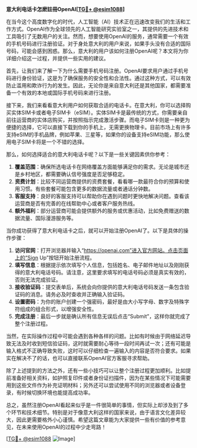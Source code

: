 **意大利电话卡怎麽註冊OpenAI[[TG💪+ @esim1088](https://t.me/s/esim1088)]**

在当今这个高度数字化的时代，人工智能（AI）技术正在迅速改变我们的生活和工作方式。OpenAI作为全球领先的人工智能研究实验室之一，其提供的先进技术和工具吸引了无数用户的关注。然而，想要使用OpenAI的服务，通常需要一个有效的手机号码进行注册验证。对于身处意大利的用户来说，如果手头没有合适的国际号码，可能会感到困惑。那么，意大利的用户该如何注册OpenAI呢？本文将为你详细介绍这一过程，并提供一些实用的建议。

首先，让我们来了解一下为什么需要手机号码注册。OpenAI要求用户通过手机号码进行身份验证，这是为了确保服务的安全性和合法性。通过这种方式，可以有效防止滥用和欺诈行为的发生。因此，无论你是来自意大利还是其他国家，都需要准备一个有效的本地或国际手机号码来进行注册。

接下来，我们来看看意大利用户如何获取合适的电话卡。在意大利，你可以选择购买实体SIM卡或者电子SIM卡（eSIM）。实体SIM卡是最传统的方式，你需要亲自前往运营商的实体店购买，并按照指示完成激活步骤。而电子SIM卡则是一种更为便捷的选择，它可以直接下载到你的手机上，无需更换物理卡。目前市场上有许多支持eSIM的手机品牌，例如苹果、三星等，如果你的设备支持eSIM功能，那么使用电子SIM卡将是一个不错的选择。

那么，如何选择适合的意大利电话卡呢？以下是一些关键因素供你参考：

1. **覆盖范围**：确保所选电话卡在网络覆盖方面能够满足你的需求。无论是城市还是乡村地区，都需要确认信号强度是否足够稳定。
2. **资费计划**：比较不同运营商提供的资费套餐，看看哪一款最符合你的预算和使用习惯。有些套餐可能包含更多的数据流量或者通话分钟数。
3. **客服支持**：良好的客服支持可以帮助你在遇到问题时更快地解决问题。查看该运营商是否有完善的在线帮助中心或者客户服务热线。
4. **额外福利**：部分运营商可能会提供额外的服务或优惠活动，比如免费赠送的数据流量、国际漫游服务等。

当你成功获得了意大利电话卡之后，就可以开始注册OpenAI了。以下是具体的操作步骤：

1. **访问官网**：打开浏览器并输入“https://openai.com”进入官方网站。点击页面上的“Sign Up”按钮开始注册流程。
2. **填写信息**：根据提示依次填写个人信息，包括姓名、电子邮件地址以及刚刚获得的意大利电话号码。请注意，这里要求填写的电话号码必须是真实有效的，否则无法完成验证。
3. **接收验证码**：提交表单后，系统会向你提供的意大利电话号码发送一条包含验证码的消息。请务必及时查收并正确输入验证码。
4. **设置密码**：为你的账户创建一个强密码，最好是由大小写字母、数字及特殊字符组成的组合形式，以增强安全性。
5. **完成注册**：最后一步就是确认所有信息无误后点击“Submit”，这样你就完成了整个注册过程。

当然，在实际操作过程中可能会遇到各种各样的问题。比如有时候由于网络延迟导致无法及时收到短信验证码，这时就需要耐心等待一段时间再试一次；还有可能是输入格式不正确导致失败，这时可以仔细检查一遍输入的内容是否符合要求。如果实在解决不了的话，也可以直接联系OpenAI官方客服寻求帮助。

除了上述提到的方法之外，还有一些小技巧可以让整个注册过程更加顺利。比如提前准备好相关资料，如护照复印件或者身份证扫描件，因为在某些情况下可能需要用到这些文件作为补充证明材料；另外还可以尝试使用不同的浏览器或者设备登录，有时候切换环境也能提高成功率。

总之，虽然注册OpenAI看起来似乎是一件很简单的事情，但实际上却涉及到了多个环节和技术细节。特别是对于像意大利这样的国家来说，由于语言文化差异较大，因此更需要格外小心谨慎。希望这篇文章能为大家提供一些有价值的参考意见，在未来使用OpenAI的过程中少走弯路！

[[TG💪+ @esim1088](https://t.me/s/esim1088) ![Image](https://i.postimg.cc/4NQfJmqS/Snipaste-2025-05-13-00-14-12.png)]